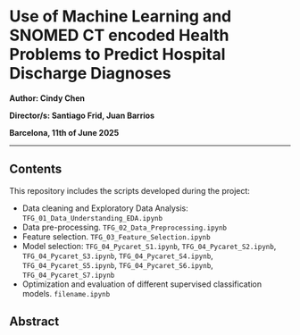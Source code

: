 # Use of Machine Learning and SNOMED CT encoded Health Problems to Predict Hospital Discharge Diagnoses

**Author: Cindy Chen**  

**Director/s: Santiago Frid, Juan Barrios**   

**Barcelona, 11th of June 2025**  

---

## Contents  
This repository includes  the scripts developed during the project:

- Data cleaning and Exploratory Data Analysis: ```TFG_01_Data_Understanding_EDA.ipynb```
- Data pre-processing. ```TFG_02_Data_Preprocessing.ipynb```
- Feature selection. ```TFG_03_Feature_Selection.ipynb```
- Model selection: ```TFG_04_Pycaret_S1.ipynb```, ```TFG_04_Pycaret_S2.ipynb```, ```TFG_04_Pycaret_S3.ipynb```, ```TFG_04_Pycaret_S4.ipynb```, ```TFG_04_Pycaret_S5.ipynb```, ```TFG_04_Pycaret_S6.ipynb```, ```TFG_04_Pycaret_S7.ipynb```
- Optimization and evaluation of different supervised classification models. ```filename.ipynb```

## Abstract

